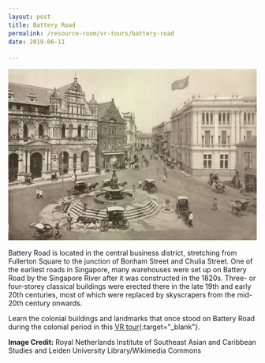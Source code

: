 ```yaml
---
layout: post
title: Battery Road
permalink: /resource-room/vr-tours/battery-road
date: 2019-06-11

---
```


![Banner for Battery Road VR Tour](/images/banner-battery-road.jpg)

Battery Road is located in the central business district, stretching from Fullerton Square to the junction of Bonham Street and Chulia Street. One of the earliest roads in Singapore, many warehouses were set up on Battery Road by the Singapore River after it was constructed in the 1820s. Three- or four-storey classical buildings were erected there in the late 19th and early 20th centuries, most of which were replaced by skyscrapers from the mid-20th century onwards.

Learn the colonial buildings and landmarks that once stood on Battery Road during the colonial period in this [VR tour](https://poly.google.com/view/4RomdORhJCO){:target="_blank"}.



**Image Credit:** Royal Netherlands Institute of Southeast Asian and Caribbean Studies and Leiden University Library/Wikimedia Commons